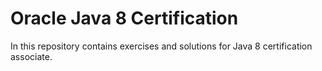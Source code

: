 # Oracle Java 8 Certification

In this repository contains exercises and solutions for Java 8 certification associate.
